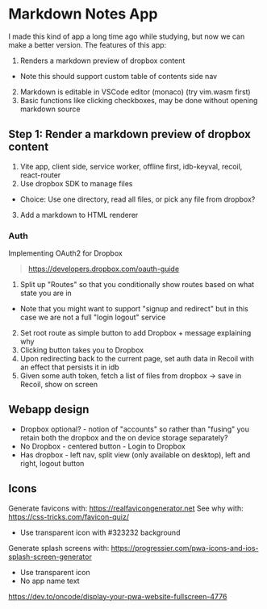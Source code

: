 Markdown Notes App
==================

I made this kind of app a long time ago while studying, but now we can make a better version.
The features of this app:

1. Renders a markdown preview of dropbox content
  - Note this should support custom table of contents side nav
2. Markdown is editable in VSCode editor (monaco) (try vim.wasm first)
3. Basic functions like clicking checkboxes, may be done without opening markdown source

Step 1: Render a markdown preview of dropbox content
----------------------------------------------------

1. Vite app, client side, service worker, offline first, idb-keyval, recoil, react-router
2. Use dropbox SDK to manage files
  - Choice: Use one directory, read all files, or pick any file from dropbox?
3. Add a markdown to HTML renderer

### Auth
Implementing OAuth2 for Dropbox

> https://developers.dropbox.com/oauth-guide

1. Split up "Routes" so that you conditionally show routes based on what state you are in
  - Note that you might want to support "signup and redirect" but in this case we are not a full "login logout" service
2. Set root route as simple button to add Dropbox + message explaining why
3. Clicking button takes you to Dropbox
4. Upon redirecting back to the current page, set auth data in Recoil with an effect that persists it in idb
5. Given some auth token, fetch a list of files from dropbox -> save in Recoil, show on screen

Webapp design
-------------

- Dropbox optional? - notion of "accounts" so rather than "fusing" you retain both the dropbox and the on device storage separately?
- No Dropbox - centered button - Login to Dropbox
- Has dropbox - left nav, split view (only available on desktop), left and right, logout button

Icons
-----
Generate favicons with: https://realfavicongenerator.net
See why with: https://css-tricks.com/favicon-quiz/
- Use transparent icon with #323232 background

Generate splash screens with: https://progressier.com/pwa-icons-and-ios-splash-screen-generator
- Use transparent icon
- No app name text

https://dev.to/oncode/display-your-pwa-website-fullscreen-4776
